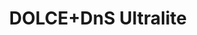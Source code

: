 ---
schema: default
title: DOLCE+DnS Ultralite
notes: >-
  The DOLCE+DnS Ultralite ontology. It is a simplification of some parts of the
  DOLCE Lite-Plus library (cf.
  http://www.ontologydesignpatterns.org/ont/dul/DLP397.owl)
organization: DataScientia Foundation
resources:
  - name: DUL.UAN.owl
    url: >-
      http://git.knowdive.disi.unitn.it:8080/knowledge/LiveKnowledge/SREP/top_level/raw/master/DUL.UAN.owl
    format: owl
    description: >-
      The DOLCE+DnS Ultralite ontology. It is a simplification of some parts of
      the DOLCE Lite-Plus library (cf.
      http://www.ontologydesignpatterns.org/ont/dul/DLP397.owl)
    license: Creative Commons
    status: Unannotated
    byteSize: '169.582'
    issued: '2017-04-10'
    language: en
    modified: 17 December 2020, 01:32 (UTC+01:00)
    OntologyEngineeringTool: Protégé
    ontologyLanguage: owl
    ontologySyntax: rdf
    example: Unknown
    ReferenceLKRepository: SREP
    referenceOntology: Unknown
    referenceDatasets: Unknown
distribution: dul-owl
keyword: Unknown
publisher: Unknown
category:
  - Upper-Level
versionNotes: >-
  2017: dded a restriction to Quality and one to Region in order to ensure the
  original DOLCE constraint of qualities being always associated with a region,
  and vice versa. These axioms do not however exclude a direct applicability of
  qualities or regions to any other entity
landingPage: 'http://ontologydesignpatterns.org/wiki/Ontology:DOLCE+DnS_Ultralite'
accessRigths: Public
creator: Aldo Gangemi
hasVersion: Unknown
isVersionOf: Unknown
issued: '2017-04-10'
modified: '17 December 2020, 01:32 (UTC+01:00)'
language: en
provenance: >-
  "(2014-06-18) Bernard Vatant: Added link to documentation page (2013-08-05)
  Bernard Vatant: Referenced by some vocabularies such as SSN or LODE under its
  former URI http://www.loa-cnr.it/ontologies/DUL.owl#. This URI is still alive
  but freezed at version 3.22. (2015-07-11) Ghislain Atemezing: Annual review-
  OK. (2017-04-10) Ghislain Atemezing: New version 3.31 added ! The authors
  points out the following changes: ""Added a restriction to Quality and one to
  Region in order to ensure the original DOLCE constraint of qualities being
  always associated with a region, and vice versa. These axioms do not however
  exclude a direct applicability of qualities or regions to any other entity
  Provenance from: LOV"
page: 'http://www.ontologydesignpatterns.org/ont/dul/DUL.owl'
wasGeneratedBy: Unknown
versionInfo: >-
  2017: dded a restriction to Quality and one to Region in order to ensure the
  original DOLCE constraint of qualities being always associated with a region,
  and vice versa. These axioms do not however exclude a direct applicability of
  qualities or regions to any other entity
formalityLevel: Teleontology
OntologyEngineeringMethodology: Unknown
acronym: dul
CompetencyQuestion: Unknown
preferredNamespacePrefix: dul
toDoList: To completely annotate.
namespacesGenerated: Unknown
namespacesReused: Unknown
datasetLevel: Knowledge Level(L3-4)
spatialExtent: Unknown
temporalExtent: Unknown
---